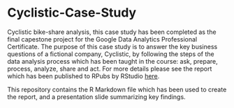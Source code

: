 # Cyclistic-Case-Study
Cyclistic bike-share analysis, this case study has been completed as the final capestone project for the Google Data Analytics Professional Certificate. The purpose of this case study is to answer the key business questions of a fictional company, Cyclistic, by following the steps of the data analysis process which has been taught in the course: ask, prepare, process, analyze, share and act. For more details please see the report which has been published to RPubs by RStudio [here](https://rpubs.com/Biswa/Cyclistic-Case-Study).

This repository contains the R Markdown file which has been used to create the report, and a presentation slide summarizing key findings.
